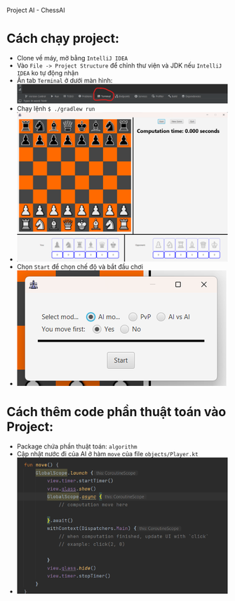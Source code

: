 Project AI - ChessAI

# Cách chạy project:
- Clone về máy, mở bằng `IntelliJ IDEA`
- Vào `File -> Project Structure` để chỉnh thư viện và JDK nếu `IntelliJ IDEA` ko tự động nhận
- Ấn tab `Terminal` ở dưới màn hình: ![img.png](img.png)
- Chạy lệnh `$ ./gradlew run`
- ![img_1.png](img_1.png)
- Chọn `Start` để chọn chế độ và bắt đầu chơi
- ![img_2.png](img_2.png)

# Cách thêm code phần thuật toán vào Project:
- Package chứa phần thuật toán: `algorithm`
- Cập nhật nước đi của AI ở hàm `move` của file `objects/Player.kt`
- ![img_3.png](img_3.png)
